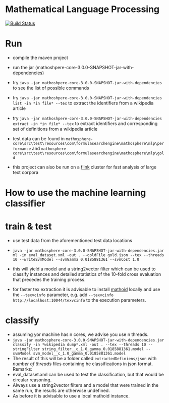 Mathematical Language Processing
================================
[![Build Status](https://travis-ci.org/TU-Berlin/project-mlp.svg?branch=master)](https://travis-ci.org/TU-Berlin/project-mlp)

# Run
* compile the maven project
* run the jar (mathoshpere-core-3.0.0-SNAPSHOT-jar-with-dependencies)
* try `java -jar mathoshpere-core-3.0.0-SNAPSHOT-jar-with-dependencies` to see the list of possible commands
* try `java -jar mathoshpere-core-3.0.0-SNAPSHOT-jar-with-dependencies list -in *in file* --tex` to extract the identifiers from a wikipedia article
* try `java -jar mathoshpere-core-3.0.0-SNAPSHOT-jar-with-dependencies extract -in *in file* --tex` to extract identifiers and corresponding set of definitions from a wikipedia article
* test data can be found in `mathosphere-core\src\test\resources\com\formulasearchengine\mathosphere\mlp\performance` and `mathosphere-core\src\test\resources\com\formulasearchengine\mathosphere\mlp\gold`

* this project can also be run on a [flink](https://flink.apache.org/) cluster for fast analysis of large text corpora 



How to use the machine learning classifier
==========================================

# train & test
* use test data from the aforementioned test data locations
* `java -jar mathosphere-core-3.0.0-SNAPSHOT-jar-with-dependencies.jar ml -in eval_dataset.xml -out . --goldFile gold.json --tex --threads 10 --writeSvmModel --svmGamma 0.0185881361 --svmCost 1.0`
* this will yield a model and a string2vector filter which can be used to classify instances and detailed statistics of the 10-fold cross evaluation that precedes the training process. 

* for faster tex extraction it is advisable to install [mathoid](https://www.mediawiki.org/wiki/Mathoid) locally and use the `--texvcinfo` parameter, e.g. add `--texvcinfo http://localhost:10044/texvcinfo` to the execution parameters.

# classify
* assuming yor machine has n cores, we advise you use n threads.
* `java -jar mathosphere-core-3.0.0-SNAPSHOT-jar-with-dependencies.jar classify -in *wikipedia dump*.xml -out . --tex --threads 10 --stringFilter string_filter__c_1.0_gamma_0.0185881361.model --svmModel svm_model__c_1.0_gamma_0.0185881361.model`
* The result of this will be a folder called `extractedDefiniens/json` with *number of threads* files containing he classifications in json format.
Remarks:
* eval_dataset.xml can be used to test the classification, but that would be circular reasoning.
* Always use a string2vector filters and a model that were trained in the same run, the results are otherwise undefined.
* As before it is advisable to use a local mathoid instance.